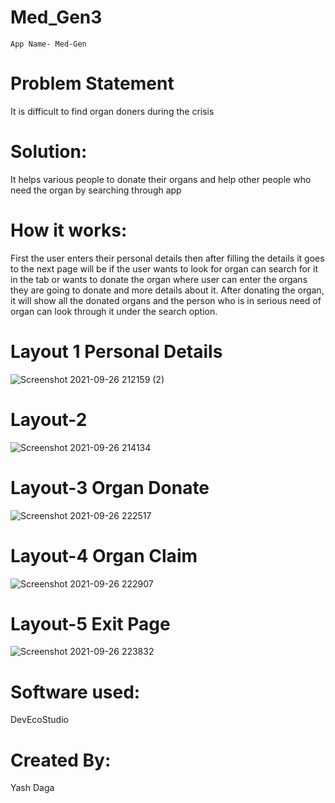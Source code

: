 # Med_Gen3
    App Name- Med-Gen
# Problem Statement 
It is difficult to find organ doners during the crisis 
# Solution:  
It helps various people to donate their organs and help other people who need the organ by searching through app
# How it works:
First the user enters their personal details then after filling the details it goes to the next page will be if the user wants to look for organ can search for it in the tab  or wants to donate the organ where user can enter the organs they are going to donate and more details about it.
After donating the organ, it will show all the donated organs and the person who is in serious need of organ can look through it under the search option.
# Layout 1 Personal Details
![Screenshot 2021-09-26 212159 (2)](https://user-images.githubusercontent.com/72146802/134819274-988b288d-8925-41ee-a492-2a6d2f17b1c4.png)
# Layout-2 
![Screenshot 2021-09-26 214134](https://user-images.githubusercontent.com/72146802/134819284-fe95dd72-f254-4461-a89e-1f873ae313b1.png)
# Layout-3 Organ Donate
![Screenshot 2021-09-26 222517](https://user-images.githubusercontent.com/72146802/134819308-adc3b0e1-ebd5-4c92-aef7-8eafad4cb4eb.png)
# Layout-4 Organ Claim
![Screenshot 2021-09-26 222907](https://user-images.githubusercontent.com/72146802/134819314-3d8aac1a-0288-443f-81b0-b3b040c24782.png)
# Layout-5 Exit Page 
![Screenshot 2021-09-26 223832](https://user-images.githubusercontent.com/72146802/134819327-ad3300f2-71eb-434f-8e17-c41f9d103ef7.png)
# Software used: 
DevEcoStudio 
# Created By:
Yash Daga